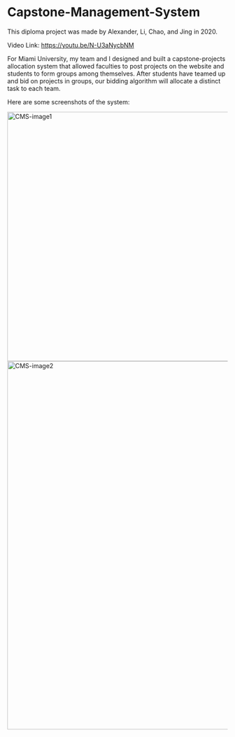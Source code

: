 # Capstone-Management-System

This diploma project was made by Alexander, Li, Chao, and Jing in 2020.

Video Link:
https://youtu.be/N-U3aNycbNM

For Miami University, my team and I designed and built a capstone-projects allocation system 
that allowed faculties to post projects on the website and students to form groups among themselves. 
After students have teamed up and bid on projects in groups, 
our bidding algorithm will allocate a distinct task to each team.

Here are some screenshots of the system:

<img width="570" alt="CMS-image1" src="https://user-images.githubusercontent.com/73594399/204476506-07707190-1ab9-428d-aabf-0f4957bfd774.png">

<img width="842" alt="CMS-image2" src="https://user-images.githubusercontent.com/73594399/204476527-c03b4963-a39c-4522-aaf3-bb987ef2496b.png">

